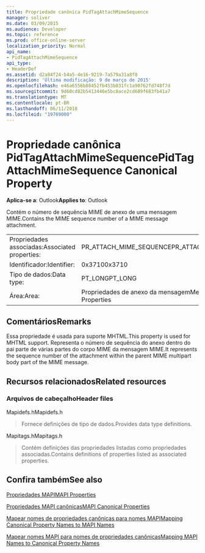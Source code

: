 ```yaml
---
title: Propriedade canônica PidTagAttachMimeSequence
manager: soliver
ms.date: 03/09/2015
ms.audience: Developer
ms.topic: reference
ms.prod: office-online-server
localization_priority: Normal
api_name:
- PidTagAttachMimeSequence
api_type:
- HeaderDef
ms.assetid: d2a84f24-b4a5-4e16-9219-7a579a31a8f8
description: 'Última modificação: 9 de março de 2015'
ms.openlocfilehash: e46a6556b88452fb453b031fc1a90762fd748f7d
ms.sourcegitcommit: 9d60cd82b5413446e5bc8ace2cd689f683fb41a7
ms.translationtype: MT
ms.contentlocale: pt-BR
ms.lasthandoff: 06/11/2018
ms.locfileid: "19769000"
---
```

# <a name="pidtagattachmimesequence-canonical-property"></a><span data-ttu-id="dc3ac-103">Propriedade canônica PidTagAttachMimeSequence</span><span class="sxs-lookup"><span data-stu-id="dc3ac-103">PidTagAttachMimeSequence Canonical Property</span></span>

  
  
<span data-ttu-id="dc3ac-104">**Aplica-se a**: Outlook</span><span class="sxs-lookup"><span data-stu-id="dc3ac-104">**Applies to**: Outlook</span></span> 
  
<span data-ttu-id="dc3ac-105">Contém o número de sequência MIME de anexo de uma mensagem MIME.</span><span class="sxs-lookup"><span data-stu-id="dc3ac-105">Contains the MIME sequence number of a MIME message attachment.</span></span>
  
|||
|:-----|:-----|
|<span data-ttu-id="dc3ac-106">Propriedades associadas:</span><span class="sxs-lookup"><span data-stu-id="dc3ac-106">Associated properties:</span></span>  <br/> |<span data-ttu-id="dc3ac-107">PR_ATTACH_MIME_SEQUENCE</span><span class="sxs-lookup"><span data-stu-id="dc3ac-107">PR_ATTACH_MIME_SEQUENCE</span></span>  <br/> |
|<span data-ttu-id="dc3ac-108">Identificador:</span><span class="sxs-lookup"><span data-stu-id="dc3ac-108">Identifier:</span></span>  <br/> |<span data-ttu-id="dc3ac-109">0x3710</span><span class="sxs-lookup"><span data-stu-id="dc3ac-109">0x3710</span></span>  <br/> |
|<span data-ttu-id="dc3ac-110">Tipo de dados:</span><span class="sxs-lookup"><span data-stu-id="dc3ac-110">Data type:</span></span>  <br/> |<span data-ttu-id="dc3ac-111">PT_LONG</span><span class="sxs-lookup"><span data-stu-id="dc3ac-111">PT_LONG</span></span>  <br/> |
|<span data-ttu-id="dc3ac-112">Área:</span><span class="sxs-lookup"><span data-stu-id="dc3ac-112">Area:</span></span>  <br/> |<span data-ttu-id="dc3ac-113">Propriedades de anexo da mensagem</span><span class="sxs-lookup"><span data-stu-id="dc3ac-113">Message Attachment Properties</span></span>  <br/> |
   
## <a name="remarks"></a><span data-ttu-id="dc3ac-114">Comentários</span><span class="sxs-lookup"><span data-stu-id="dc3ac-114">Remarks</span></span>

<span data-ttu-id="dc3ac-115">Essa propriedade é usada para suporte MHTML.</span><span class="sxs-lookup"><span data-stu-id="dc3ac-115">This property is used for MHTML support.</span></span> <span data-ttu-id="dc3ac-116">Representa o número de sequência do anexo dentro do pai parte de várias partes do corpo MIME da mensagem MIME.</span><span class="sxs-lookup"><span data-stu-id="dc3ac-116">It represents the sequence number of the attachment within the parent MIME multipart body part of the MIME message.</span></span>
  
## <a name="related-resources"></a><span data-ttu-id="dc3ac-117">Recursos relacionados</span><span class="sxs-lookup"><span data-stu-id="dc3ac-117">Related resources</span></span>

### <a name="header-files"></a><span data-ttu-id="dc3ac-118">Arquivos de cabeçalho</span><span class="sxs-lookup"><span data-stu-id="dc3ac-118">Header files</span></span>

<span data-ttu-id="dc3ac-119">Mapidefs.h</span><span class="sxs-lookup"><span data-stu-id="dc3ac-119">Mapidefs.h</span></span>
  
> <span data-ttu-id="dc3ac-120">Fornece definições de tipo de dados.</span><span class="sxs-lookup"><span data-stu-id="dc3ac-120">Provides data type definitions.</span></span>
    
<span data-ttu-id="dc3ac-121">Mapitags.h</span><span class="sxs-lookup"><span data-stu-id="dc3ac-121">Mapitags.h</span></span>
  
> <span data-ttu-id="dc3ac-122">Contém definições das propriedades listadas como propriedades associadas.</span><span class="sxs-lookup"><span data-stu-id="dc3ac-122">Contains definitions of properties listed as associated properties.</span></span>
    
## <a name="see-also"></a><span data-ttu-id="dc3ac-123">Confira também</span><span class="sxs-lookup"><span data-stu-id="dc3ac-123">See also</span></span>



[<span data-ttu-id="dc3ac-124">Propriedades MAPI</span><span class="sxs-lookup"><span data-stu-id="dc3ac-124">MAPI Properties</span></span>](mapi-properties.md)
  
[<span data-ttu-id="dc3ac-125">Propriedades MAPI canônicas</span><span class="sxs-lookup"><span data-stu-id="dc3ac-125">MAPI Canonical Properties</span></span>](mapi-canonical-properties.md)
  
[<span data-ttu-id="dc3ac-126">Mapear nomes de propriedades canônicas para nomes MAPI</span><span class="sxs-lookup"><span data-stu-id="dc3ac-126">Mapping Canonical Property Names to MAPI Names</span></span>](mapping-canonical-property-names-to-mapi-names.md)
  
[<span data-ttu-id="dc3ac-127">Mapear nomes MAPI para nomes de propriedades canônicas</span><span class="sxs-lookup"><span data-stu-id="dc3ac-127">Mapping MAPI Names to Canonical Property Names</span></span>](mapping-mapi-names-to-canonical-property-names.md)

